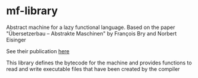 # mf-library

Abstract machine for a lazy functional language. Based on the paper "Übersetzerbau – Abstrakte Maschinen" by François Bry and Norbert Eisinger  

See their publication [here](https://www.en.pms.ifi.lmu.de/publications/lecture-notes/uebersetzerbau/www-skriptum-2004.pdf)  

This library defines the bytecode for the machine and provides functions to read and write executable files that have been created by the compiler
